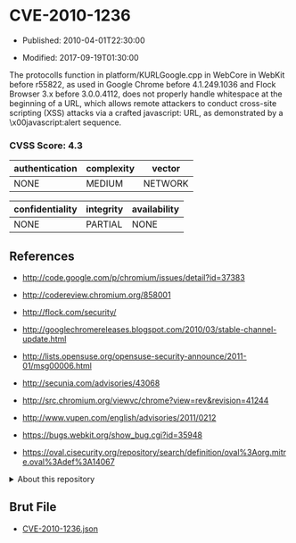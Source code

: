 # CVE-2010-1236

- Published: 2010-04-01T22:30:00

- Modified: 2017-09-19T01:30:00

The protocolIs function in platform/KURLGoogle.cpp in WebCore in WebKit before r55822, as used in Google Chrome before 4.1.249.1036 and Flock Browser 3.x before 3.0.0.4112, does not properly handle whitespace at the beginning of a URL, which allows remote attackers to conduct cross-site scripting (XSS) attacks via a crafted javascript: URL, as demonstrated by a \x00javascript:alert sequence.

### CVSS Score: **4.3**

| authentication | complexity | vector |
| --- | --- | --- |
| NONE | MEDIUM | NETWORK |

| confidentiality | integrity | availability |
| --- | --- | --- |
| NONE | PARTIAL | NONE |

## References

* http://code.google.com/p/chromium/issues/detail?id=37383

* http://codereview.chromium.org/858001

* http://flock.com/security/

* http://googlechromereleases.blogspot.com/2010/03/stable-channel-update.html

* http://lists.opensuse.org/opensuse-security-announce/2011-01/msg00006.html

* http://secunia.com/advisories/43068

* http://src.chromium.org/viewvc/chrome?view=rev&revision=41244

* http://www.vupen.com/english/advisories/2011/0212

* https://bugs.webkit.org/show_bug.cgi?id=35948

* https://oval.cisecurity.org/repository/search/definition/oval%3Aorg.mitre.oval%3Adef%3A14067

<details>
<summary>About this repository</summary> 

  This repository is part of the project [Live Hack CVE](https://github.com/Live-Hack-CVE). Main website can be found [www.live-hack.org](https://www.live-hack.org) 
  
  Made by [Sn0wAlice](https://github.com/Sn0wAlice) for the people that care about security and need to have a feed of the latest CVEs. Hope you enjoy it, don't forget to star the repo and follow me on [Twitter](https://twitter.com/Sn0wAlice) and [Github](https://github.com/Sn0wAlice). And that is my [personnal website](https://www.alice-snow.me/)

  - [Home Page](https://github.com/Live-Hack-CVE)
  - [Framework](https://github.com/Live-Hack-CVE/cve-framework)
  - [CVE database](https://github.com/Live-Hack-CVE/full_database)
  - [Changelog](https://github.com/Live-Hack-CVE/Changelog)
</details>

## Brut File

* [CVE-2010-1236.json](https://raw.githubusercontent.com/Live-Hack-CVE/full_database/main/cves/2010/CVE-2010-1236.json)


